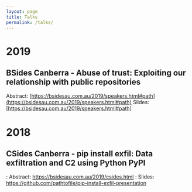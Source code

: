 ```yaml
---
layout: page
title: Talks
permalink: /talks/
---
```



# 2019
## BSides Canberra - Abuse of trust: Exploiting our relationship with public repositories
Abstract: [https://bsidesau.com.au/2019/speakers.html#path](https://bsidesau.com.au/2019/speakers.html#path)
Slides: [https://bsidesau.com.au/2019/speakers.html#path]

# 2018
## ​CSides Canberra - pip install exfil: Data exfiltration and C2 using Python PyPI
: Abstract: https://bsidesau.com.au/2019/csides.html
: Slides: https://github.com/pathtofile/pip-install-exfil-presentation
